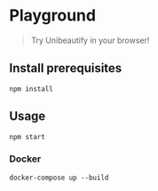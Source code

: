 # Playground

> Try Unibeautify in your browser!

## Install prerequisites

```
npm install
```

## Usage

```
npm start
```

### Docker

```
docker-compose up --build
```
